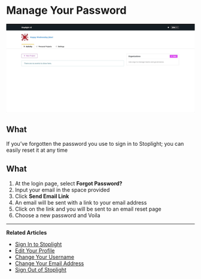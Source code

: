 # Manage Your Password 

![](../../assets/gifs/account-info.gif)

## What 
If you’ve forgotten the password you use to sign in to Stoplight; you can easily reset it at any time

## What
1. At the login page, select **Forgot Password?**
2. Input your email in the space provided 
3. Click **Send Email Link** 
4. An email will be sent with a link to your email address
5. Click on the link and you will be sent to an email reset page 
6. Choose a new password and Voila 

---
**Related Articles**
- [Sign In to Stoplight](/platform/getting-started/account-basics/sign-in) 
- [Edit Your Profile](/platform/getting-started/account-basics/edit-profile)
- [Change Your Username](/platform/getting-started/account-basics/change-username) 
- [Change Your Email Address](/platform/getting-started/account-basics/change-email) 
- [Sign Out of Stoplight](/platform/getting-started/account-basics/sign-out) 
